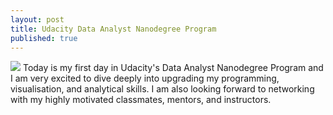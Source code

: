```yaml
---
layout: post
title: Udacity Data Analyst Nanodegree Program
published: true
---
```

![]({{site.baseurl}}/https://1drv.ms/u/s!ArwJbX3MSjzTgYN8YbpAq9ya10JNXw)
Today is my first day in Udacity's Data Analyst Nanodegree Program and I am very excited to dive deeply into upgrading my programming, visualisation, and analytical skills. I am also looking forward to networking with my highly motivated classmates, mentors, and instructors.

